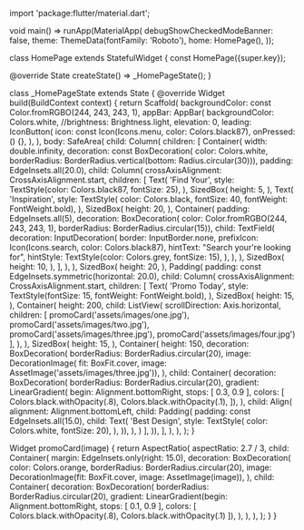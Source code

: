 import 'package:flutter/material.dart';

void main() => runApp(MaterialApp(
      debugShowCheckedModeBanner: false,
      theme: ThemeData(fontFamily: 'Roboto'),
      home: HomePage(),
    ));

class HomePage extends StatefulWidget {
  const HomePage({super.key});

  @override
  State<HomePage> createState() => _HomePageState();
}

class _HomePageState extends State<HomePage> {
  @override
  Widget build(BuildContext context) {
    return Scaffold(
      backgroundColor: const Color.fromRGBO(244, 243, 243, 1),
      appBar: AppBar(
        backgroundColor: Colors.white,
        //brightness: Brightness.light,
        elevation: 0,
        leading: IconButton(
          icon: const Icon(Icons.menu, color: Colors.black87),
          onPressed: () {},
        ),
      ),
      body: SafeArea(
        child: Column(
          children: <Widget>[
            Container(
              width: double.infinity,
              decoration: const BoxDecoration(
                  color: Colors.white,
                  borderRadius:
                      BorderRadius.vertical(bottom: Radius.circular(30))),
              padding: EdgeInsets.all(20.0),
              child: Column(
                crossAxisAlignment: CrossAxisAlignment.start,
                children: <Widget>[
                  Text(
                    'Find Your',
                    style: TextStyle(color: Colors.black87, fontSize: 25),
                  ),
                  SizedBox(
                    height: 5,
                  ),
                  Text(
                    'Inspiration',
                    style: TextStyle(
                        color: Colors.black,
                        fontSize: 40,
                        fontWeight: FontWeight.bold),
                  ),
                  SizedBox(
                    height: 20,
                  ),
                  Container(
                    padding: EdgeInsets.all(5),
                    decoration: BoxDecoration(
                        color: Color.fromRGBO(244, 243, 243, 1),
                        borderRadius: BorderRadius.circular(15)),
                    child: TextField(
                      decoration: InputDecoration(
                        border: InputBorder.none,
                        prefixIcon: Icon(Icons.search, color: Colors.black87),
                        hintText: "Search your're looking for",
                        hintStyle: TextStyle(color: Colors.grey, fontSize: 15),
                      ),
                    ),
                  ),
                  SizedBox(
                    height: 10,
                  ),
                ],
              ),
            ),
            SizedBox(
              height: 20,
            ),
            Padding(
                padding: const EdgeInsets.symmetric(horizontal: 20.0),
                child: Column(
                  crossAxisAlignment: CrossAxisAlignment.start,
                  children: <Widget>[
                    Text(
                      'Promo Today',
                      style:
                          TextStyle(fontSize: 15, fontWeight: FontWeight.bold),
                    ),
                    SizedBox(
                      height: 15,
                    ),
                    Container(
                      height: 200,
                      child: ListView(
                        scrollDirection: Axis.horizontal,
                        children: <Widget>[
                          promoCard('assets/images/one.jpg'),
                          promoCard('assets/images/two.jpg'),
                          promoCard('assets/images/three.jpg'),
                          promoCard('assets/images/four.jpg')
                        ],
                      ),
                    ),
                    SizedBox(
                      height: 15,
                    ),
                    Container(
                      height: 150,
                      decoration: BoxDecoration(
                        borderRadius: BorderRadius.circular(20),
                        image: DecorationImage(
                            fit: BoxFit.cover,
                            image: AssetImage('assets/images/three.jpg')),
                      ),
                      child: Container(
                        decoration: BoxDecoration(
                          borderRadius: BorderRadius.circular(20),
                          gradient: LinearGradient(
                              begin: Alignment.bottomRight,
                              stops: [
                                0.3,
                                0.9
                              ],
                              colors: [
                                Colors.black.withOpacity(.8),
                                Colors.black.withOpacity(.1),
                              ]),
                        ),
                        child: Align(
                            alignment: Alignment.bottomLeft,
                            child: Padding(
                              padding: const EdgeInsets.all(15.0),
                              child: Text(
                                'Best Design',
                                style: TextStyle(
                                    color: Colors.white, fontSize: 20),
                              ),
                            )),
                      ),
                    )
                  ],
                )),
          ],
        ),
      ),
    );
  }

  Widget promoCard(image) {
    return AspectRatio(
      aspectRatio: 2.7 / 3,
      child: Container(
        margin: EdgeInsets.only(right: 15.0),
        decoration: BoxDecoration(
          color: Colors.orange,
          borderRadius: BorderRadius.circular(20),
          image: DecorationImage(fit: BoxFit.cover, image: AssetImage(image)),
        ),
        child: Container(
          decoration: BoxDecoration(
            borderRadius: BorderRadius.circular(20),
            gradient: LinearGradient(begin: Alignment.bottomRight, stops: [
              0.1,
              0.9
            ], colors: [
              Colors.black.withOpacity(.8),
              Colors.black.withOpacity(.1)
            ]),
          ),
        ),
      ),
    );
  }
}

